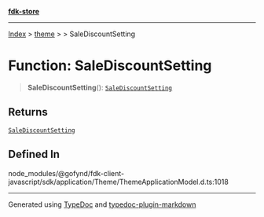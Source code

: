 [**fdk-store**](../../../README.md)
***

[Index](../../../API.md) > [theme](../../README.md) > [<internal>](../README.md) > SaleDiscountSetting

# Function: SaleDiscountSetting

> **SaleDiscountSetting**(): [`SaleDiscountSetting`](../type-aliases/type-alias.SaleDiscountSetting.md)

## Returns

[`SaleDiscountSetting`](../type-aliases/type-alias.SaleDiscountSetting.md)

## Defined In

node\_modules/@gofynd/fdk-client-javascript/sdk/application/Theme/ThemeApplicationModel.d.ts:1018

***
Generated using [TypeDoc](https://typedoc.org/) and [typedoc-plugin-markdown](https://www.npmjs.com/package/typedoc-plugin-markdown)
